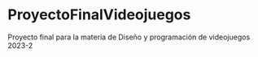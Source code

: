 # ProyectoFinalVideojuegos
Proyecto final para la materia de Diseño y programación de videojuegos 2023-2
